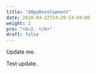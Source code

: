 ```yaml
---
title: "dAppDevelopment"
date: 2018-04-22T14:29:53-04:00
weight: 2
pre: "<b>2. </b>"
draft: false
---
```


Update me.

Test update. 
